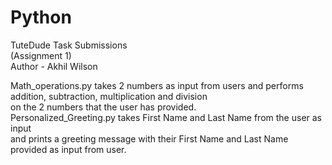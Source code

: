 # Python
TuteDude Task Submissions
<br>
(Assignment 1)
<br>
Author - Akhil Wilson

Math_operations.py takes 2 numbers as input from users and performs addition, subtraction, multiplication and division
<br>
on the 2 numbers that the user has provided.
<br>
Personalized_Greeting.py takes First Name and Last Name from the user as input 
<br>
and prints a greeting message with their First Name and Last Name provided as input from user.